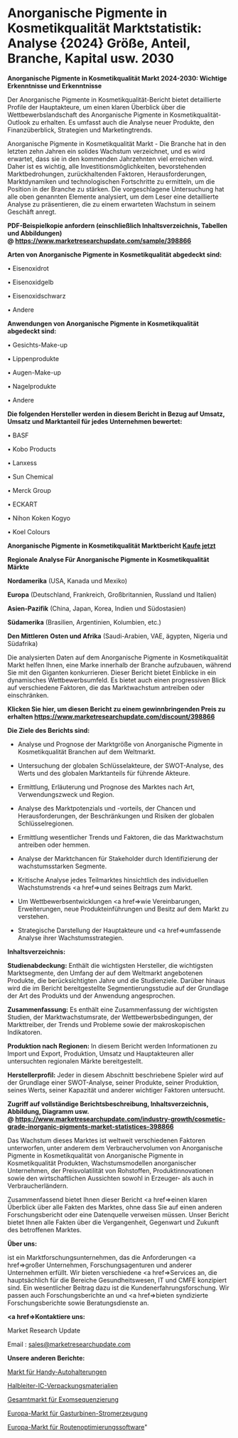 # Anorganische Pigmente in Kosmetikqualität Marktstatistik: Analyse {2024} Größe, Anteil, Branche, Kapital usw. 2030

<strong>Anorganische Pigmente in Kosmetikqualität Markt 2024-2030: Wichtige Erkenntnisse und Erkenntnisse</strong>

Der Anorganische Pigmente in Kosmetikqualität-Bericht bietet detaillierte Profile der Hauptakteure, um einen klaren Überblick über die Wettbewerbslandschaft des Anorganische Pigmente in Kosmetikqualität-Outlook zu erhalten. Es umfasst auch die Analyse neuer Produkte, den Finanzüberblick, Strategien und Marketingtrends.

Anorganische Pigmente in Kosmetikqualität Markt - Die Branche hat in den letzten zehn Jahren ein solides Wachstum verzeichnet, und es wird erwartet, dass sie in den kommenden Jahrzehnten viel erreichen wird. Daher ist es wichtig, alle Investitionsmöglichkeiten, bevorstehenden Marktbedrohungen, zurückhaltenden Faktoren, Herausforderungen, Marktdynamiken und technologischen Fortschritte zu ermitteln, um die Position in der Branche zu stärken. Die vorgeschlagene Untersuchung hat alle oben genannten Elemente analysiert, um dem Leser eine detaillierte Analyse zu präsentieren, die zu einem erwarteten Wachstum in seinem Geschäft anregt.

<strong><b>PDF-Beispielkopie anfordern (einschließlich Inhaltsverzeichnis, Tabellen und Abbildungen) @ </b></strong><strong><a href=https://www.marketresearchupdate.com/sample/398866><strong>https://www.marketresearchupdate.com/sample/398866</u></a></strong></strong>

<strong>Arten von Anorganische Pigmente in Kosmetikqualität abgedeckt sind:</strong>

• Eisenoxidrot

• Eisenoxidgelb

• Eisenoxidschwarz

• Andere

<strong>Anwendungen von Anorganische Pigmente in Kosmetikqualität abgedeckt sind:</strong>

• Gesichts-Make-up

• Lippenprodukte

• Augen-Make-up

• Nagelprodukte

• Andere

<strong>Die folgenden Hersteller werden in diesem Bericht in Bezug auf Umsatz, Umsatz und Marktanteil für jedes Unternehmen bewertet:</strong>

• BASF

• Kobo Products

• Lanxess

• Sun Chemical

• Merck Group

• ECKART

• Nihon Koken Kogyo

• Koel Colours

<strong>Anorganische Pigmente in Kosmetikqualität Marktbericht <a href=https://www.marketresearchupdate.com/buynow/398866>Kaufe jetzt</a></strong>

<strong>Regionale Analyse Für Anorganische Pigmente in Kosmetikqualität Märkte</strong>

<strong>Nordamerika</strong> (USA, Kanada und Mexiko)

<strong>Europa</strong> (Deutschland, Frankreich, Großbritannien, Russland und Italien)

<strong>Asien-Pazifik</strong> (China, Japan, Korea, Indien und Südostasien)

<strong>Südamerika</strong> (Brasilien, Argentinien, Kolumbien, etc.)

<strong>Den Mittleren</strong> <strong>Osten und Afrika</strong> (Saudi-Arabien, VAE, ägypten, Nigeria und Südafrika)

Die analysierten Daten auf dem Anorganische Pigmente in Kosmetikqualität Markt helfen Ihnen, eine Marke innerhalb der Branche aufzubauen, während Sie mit den Giganten konkurrieren. Dieser Bericht bietet Einblicke in ein dynamisches Wettbewerbsumfeld. Es bietet auch einen progressiven Blick auf verschiedene Faktoren, die das Marktwachstum antreiben oder einschränken.

<strong>Klicken Sie hier, um diesen Bericht zu einem gewinnbringenden Preis zu erhalten
</strong><strong><a href=https://www.marketresearchupdate.com/discount/398866>https://www.marketresearchupdate.com/discount/398866</b></u></strong></a>

<strong>Die Ziele des Berichts sind:</strong>

- Analyse und Prognose der Marktgröße von Anorganische Pigmente in Kosmetikqualität Branchen auf dem Weltmarkt.

- Untersuchung der globalen Schlüsselakteure, der SWOT-Analyse, des Werts und des globalen Marktanteils für führende Akteure.

- Ermittlung, Erläuterung und Prognose des Marktes nach Art, Verwendungszweck und Region.

- Analyse des Marktpotenzials und -vorteils, der Chancen und Herausforderungen, der Beschränkungen und Risiken der globalen Schlüsselregionen.

- Ermittlung wesentlicher Trends und Faktoren, die das Marktwachstum antreiben oder hemmen.

- Analyse der Marktchancen für Stakeholder durch Identifizierung der wachstumsstarken Segmente.

- Kritische Analyse jedes Teilmarktes hinsichtlich des individuellen Wachstumstrends <a href=>und</a> seines Beitrags zum Markt.

- Um Wettbewerbsentwicklungen <a href=>wie</a> Vereinbarungen, Erweiterungen, neue Produkteinführungen und Besitz auf dem Markt zu verstehen.

- Strategische Darstellung der Hauptakteure und <a href=>umfas</a>sende Analyse ihrer Wachstumsstrategien.

<strong>Inhaltsverzeichnis:</strong>

<strong>Studienabdeckung:</strong> Enthält die wichtigsten Hersteller, die wichtigsten Marktsegmente, den Umfang der auf dem Weltmarkt angebotenen Produkte, die berücksichtigten Jahre und die Studienziele. Darüber hinaus wird die im Bericht bereitgestellte Segmentierungsstudie auf der Grundlage der Art des Produkts und der Anwendung angesprochen.

<strong>Zusammenfassung:</strong> Es enthält eine Zusammenfassung der wichtigsten Studien, der Marktwachstumsrate, der Wettbewerbsbedingungen, der Markttreiber, der Trends und Probleme sowie der makroskopischen Indikatoren.

<strong>Produktion nach Regionen:</strong> In diesem Bericht werden Informationen zu Import und Export, Produktion, Umsatz und Hauptakteuren aller untersuchten regionalen Märkte bereitgestellt.

<strong>Herstellerprofil:</strong> Jeder in diesem Abschnitt beschriebene Spieler wird auf der Grundlage einer SWOT-Analyse, seiner Produkte, seiner Produktion, seines Werts, seiner Kapazität und anderer wichtiger Faktoren untersucht.

<strong><b>Zugriff auf vollständige Berichtsbeschreibung, Inhaltsverzeichnis, Abbildung, Diagramm usw. @ </b></strong><strong><a href=https://www.marketresearchupdate.com/industry-growth/cosmetic-grade-inorganic-pigments-market-statistices-398866>https://www.marketresearchupdate.com/industry-growth/cosmetic-grade-inorganic-pigments-market-statistices-398866</a></strong>

Das Wachstum dieses Marktes ist weltweit verschiedenen Faktoren unterworfen, unter anderem dem Verbrauchervolumen von Anorganische Pigmente in Kosmetikqualität von Anorganische Pigmente in Kosmetikqualität Produkten, Wachstumsmodellen anorganischer Unternehmen, der Preisvolatilität von Rohstoffen, Produktinnovationen sowie den wirtschaftlichen Aussichten sowohl in Erzeuger- als auch in Verbraucherländern.

Zusammenfassend bietet Ihnen dieser Bericht <a href=>einen</a> klaren Überblick über alle Fakten des Marktes, ohne dass Sie auf einen anderen Forschungsbericht oder eine Datenquelle verweisen müssen. Unser Bericht bietet Ihnen alle Fakten über die Vergangenheit, Gegenwart und Zukunft des betroffenen Marktes.

<strong>Über uns:</strong>

 ist ein Marktforschungsunternehmen, das die Anforderungen <a href=>großer</a> Unternehmen, Forschungsagenturen und anderer Unternehmen erfüllt. Wir bieten verschiedene <a href=>Services</a> an, die hauptsächlich für die Bereiche Gesundheitswesen, IT und CMFE konzipiert sind. Ein wesentlicher Beitrag dazu ist die Kundenerfahrungsforschung. Wir passen auch Forschungsberichte an und <a href=>bieten</a> syndizierte Forschungsberichte sowie Beratungsdienste an.

<strong><a href=>Kontaktiere uns:</a></strong>

Market Research Update

Email : sales@marketresearchupdate.com

<strong>Unsere anderen Berichte:</strong>

<a href=https://www.linkedin.com/pulse/phone-car-mounts-market-expects-see>Markt für Handy-Autohalterungen</a>

<a href=https://www.linkedin.com/pulse/semiconductor-ic-packaging-materials>Halbleiter-IC-Verpackungsmaterialien</a>

<a href=https://www.linkedin.com/pulse/whole-exome-sequencing-market-size-trends-consumption>Gesamtmarkt für Exomsequenzierung</a>

<a href=https://www.linkedin.com/pulse/europe-gas-turbine-power-generation-market>Europa-Markt für Gasturbinen-Stromerzeugung</a>

<a href=https://www.linkedin.com/pulse/europe-route-optimization-software-market-2023>Europa-Markt für Routenoptimierungssoftware</a>"
